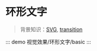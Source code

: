 # 环形文字

> 背景知识：[SVG](https://developer.mozilla.org/zh-CN/docs/Web/SVG), [transition](https://developer.mozilla.org/zh-CN/docs/Web/CSS/transition)

::: demo
视觉效果/环形文字/basic
:::

